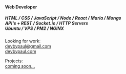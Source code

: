 <h4>Web Developer</h4>
<h5>
HTML / CSS / JavaScript / Node / React / Maria / Mongo
<br />API's + REST / Socket.io / HTTP Servers
<br />Ubuntu / VPS / PM2 / NGINX
</h5>


Looking for work:
<br /><a href="mailto:devbypaul@gmail.com">devbypaul@gmail.com</a>
<br /><a href="https://devbypaul.com" target="_blank">devbypaul.com</a>

Projects:
<br /><a href="https://devbypaul.ca" target="_blank">coming soon...</a>
</p>
